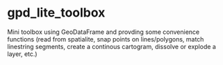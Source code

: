 # gpd_lite_toolbox
Mini toolbox using GeoDataFrame and provding some convenience functions 
(read from spatialite, snap points on lines/polygons, match linestring segments, create a continous cartogram, dissolve or explode a layer, etc.)
